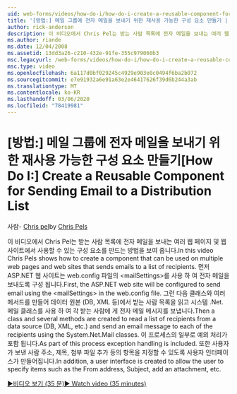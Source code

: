 ```yaml
---
uid: web-forms/videos/how-do-i/how-do-i-create-a-reusable-component-for-sending-email-to-a-distribution-list
title: '[방법:] 메일 그룹에 전자 메일을 보내기 위한 재사용 가능한 구성 요소 만들기 | Microsoft Docs'
author: rick-anderson
description: 이 비디오에서 Chris Pel는 받는 사람 목록에 전자 메일을 보내는 여러 웹 페이지 및 웹 사이트에서 사용할 수 있는 구성 요소를 만드는 방법을 보여 줍니다. Firs...
ms.author: riande
ms.date: 12/04/2008
ms.assetid: 13dd3a26-c210-432e-91fe-355c979060b3
msc.legacyurl: /web-forms/videos/how-do-i/how-do-i-create-a-reusable-component-for-sending-email-to-a-distribution-list
msc.type: video
ms.openlocfilehash: 6a117d0bf029245c4929e903e0c0494f6ba2b072
ms.sourcegitcommit: e7e91932a6e91a63e2e46417626f39d6b244a3ab
ms.translationtype: MT
ms.contentlocale: ko-KR
ms.lasthandoff: 03/06/2020
ms.locfileid: "78419981"
---
```

# <a name="how-do-i-create-a-reusable-component-for-sending-email-to-a-distribution-list"></a><span data-ttu-id="6b5bc-104">[방법:] 메일 그룹에 전자 메일을 보내기 위한 재사용 가능한 구성 요소 만들기</span><span class="sxs-lookup"><span data-stu-id="6b5bc-104">[How Do I:] Create a Reusable Component for Sending Email to a Distribution List</span></span>

<span data-ttu-id="6b5bc-105">사람- [Chris pel](https://twitter.com/chrispels)</span><span class="sxs-lookup"><span data-stu-id="6b5bc-105">by [Chris Pels](https://twitter.com/chrispels)</span></span>

<span data-ttu-id="6b5bc-106">이 비디오에서 Chris Pel는 받는 사람 목록에 전자 메일을 보내는 여러 웹 페이지 및 웹 사이트에서 사용할 수 있는 구성 요소를 만드는 방법을 보여 줍니다.</span><span class="sxs-lookup"><span data-stu-id="6b5bc-106">In this video Chris Pels shows how to create a component that can be used on multiple web pages and web sites that sends emails to a list of recipients.</span></span> <span data-ttu-id="6b5bc-107">먼저 ASP.NET 웹 사이트는 web.config 파일의 &lt;mailSettings&gt;를 사용 하 여 전자 메일을 보내도록 구성 됩니다.</span><span class="sxs-lookup"><span data-stu-id="6b5bc-107">First, the ASP.NET web site will be configured to send email using the &lt;mailSettings&gt; in the web.config file.</span></span> <span data-ttu-id="6b5bc-108">그런 다음 클래스와 여러 메서드를 만들어 데이터 원본 (DB, XML 등)에서 받는 사람 목록을 읽고 시스템 .Net. 메일 클래스를 사용 하 여 각 받는 사람에 게 전자 메일 메시지를 보냅니다.</span><span class="sxs-lookup"><span data-stu-id="6b5bc-108">Then a class and several methods are created to read a list of recipients from a data source (DB, XML, etc.) and send an email message to each of the recipients using the System.Net.Mail classes.</span></span> <span data-ttu-id="6b5bc-109">이 프로세스의 일부로 예외 처리가 포함 됩니다.</span><span class="sxs-lookup"><span data-stu-id="6b5bc-109">As part of this process exception handling is included.</span></span> <span data-ttu-id="6b5bc-110">또한 사용자가 보낸 사람 주소, 제목, 첨부 파일 추가 등의 항목을 지정할 수 있도록 사용자 인터페이스가 만들어집니다.</span><span class="sxs-lookup"><span data-stu-id="6b5bc-110">In addition, a user interface is created to allow the user to specify items such as the From address, Subject, add an attachment, etc.</span></span>

[<span data-ttu-id="6b5bc-111">&#9654;비디오 보기 (35 분)</span><span class="sxs-lookup"><span data-stu-id="6b5bc-111">&#9654; Watch video (35 minutes)</span></span>](https://channel9.msdn.com/Blogs/ASP-NET-Site-Videos/how-do-i-create-a-reusable-component-for-sending-email-to-a-distribution-list)
